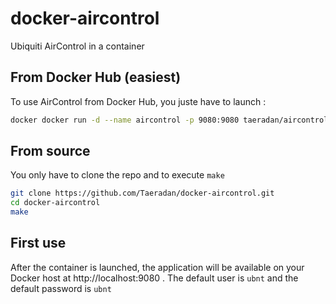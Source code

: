 # docker-aircontrol
Ubiquiti AirControl in a container

## From Docker Hub (easiest)

To use AirControl from Docker Hub, you juste have to launch :

~~~bash
docker docker run -d --name aircontrol -p 9080:9080 taeradan/aircontrol
~~~

## From source

You only have to clone the repo and to execute `make`

~~~bash
git clone https://github.com/Taeradan/docker-aircontrol.git
cd docker-aircontrol
make
~~~

## First use

After the container is launched, the application will be available on your Docker host at http://localhost:9080 .
The default user is `ubnt` and the default password is `ubnt`
